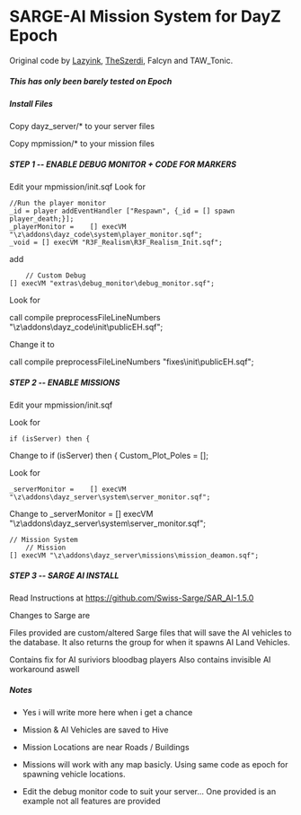 SARGE-AI Mission System for DayZ Epoch
=============
Original code by <a href="https://github.com/lazyink/DayZ-Missions">Lazyink</a>, <a href="https://github.com/theszerdi">TheSzerdi</a>, Falcyn and TAW_Tonic.

<h5>This has only been barely tested on Epoch</h5>  

<h5>Install Files </h5>

Copy dayz_server/*  to your server files

Copy mpmission/* to your mission files



<h5>STEP 1 -- ENABLE DEBUG MONITOR + CODE FOR MARKERS</h5>

Edit your mpmission/init.sqf
Look for

	//Run the player monitor
	_id = player addEventHandler ["Respawn", {_id = [] spawn player_death;}];
	_playerMonitor = 	[] execVM "\z\addons\dayz_code\system\player_monitor.sqf";
	_void = [] execVM "R3F_Realism\R3F_Realism_Init.sqf";

	
add

		// Custom Debug
	[] execVM "extras\debug_monitor\debug_monitor.sqf";

	

Look for

 call compile preprocessFileLineNumbers "\z\addons\dayz_code\init\publicEH.sqf";	

Change it to

 call compile preprocessFileLineNumbers "fixes\init\publicEH.sqf";	



<h5>STEP 2 -- ENABLE MISSIONS</h5>

Edit your mpmission/init.sqf

Look for

	if (isServer) then {
	
Change to
	if (isServer) then {
		Custom_Plot_Poles = [];

Look for 

	_serverMonitor = 	[] execVM "\z\addons\dayz_server\system\server_monitor.sqf";

Change to
	_serverMonitor = 	[] execVM "\z\addons\dayz_server\system\server_monitor.sqf";
	
	// Mission System
		// Mission
	[] execVM "\z\addons\dayz_server\missions\mission_deamon.sqf";


<h5>STEP 3 -- SARGE AI INSTALL</h5>

Read Instructions at
https://github.com/Swiss-Sarge/SAR_AI-1.5.0

Changes to Sarge are

Files provided are custom/altered Sarge files that will save the AI vehicles to the database.
It also returns the group for when it spawns AI Land Vehicles.

Contains fix for AI suriviors bloodbag players
Also contains invisible AI workaround aswell


<h5>Notes</h5>
 
 * Yes i will write more here when i get a chance

 * Mission & AI Vehicles are saved to Hive
 
 * Mission Locations are near Roads / Buildings
 
 * Missions will work with any map basicly. Using same code as epoch for spawning vehicle locations.
 
 * Edit the debug monitor code to suit your server... One provided is an example not all features are provided
